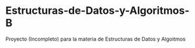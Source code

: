 # Estructuras-de-Datos-y-Algoritmos-B
Proyecto (Incompleto) para la materia de Estructuras de Datos y Algoitmos
